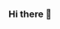 ### Hi there 👋

<!--
JayAlwaysCodes is excited in contributing in projects that is aimed towards advancement of technology



- 🔭 I’m currently working on ...
- 🌱 I’m currently learning JavaScript, Php and Python
- 👯 I’m looking to collaborate on more open source projects
- 🤔 I’m looking for help with ...
- 💬 Ask me about ...
- 📫 How to reach me: ...
- 😄 Pronouns: ...
- ⚡ Fun fact: ...
-->

